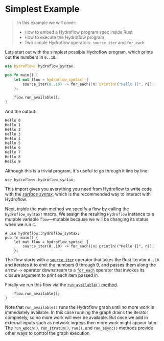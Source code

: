 # Simplest Example

> In this example we will cover:
> - How to embed a Hydroflow program spec inside Rust 
> - How to execute the Hydroflow program
> - Two simple Hydroflow operators: `source_iter` and `for_each`

Lets start out with the simplest possible Hydroflow program, which prints out
the numbers in `0..10`.


```rust
use hydroflow::hydroflow_syntax;

pub fn main() {
    let mut flow = hydroflow_syntax! {
        source_iter(0..10) -> for_each(|n| println!("Hello {}", n));
    };

    flow.run_available();
}
```

And the output:
```txt
Hello 0
Hello 1
Hello 2
Hello 3
Hello 4
Hello 5
Hello 6
Hello 7
Hello 8
Hello 9
```

Although this is a trivial program, it's useful to go through it line by line.
```rust,ignore
use hydroflow::hydroflow_syntax;
```
This import gives you everything you need from Hydroflow to write code with the 
[_surface syntax_](./surface_syntax.md), which is the recommended way to interact
with Hydroflow.

Next, inside the main method we specify a flow by calling the 
`hydroflow_syntax!` macro. We assign the resulting `Hydroflow` instance to
a mutable variable `flow`––mutable because we will be changing its status when we run it.
```rust,ignore
# use hydroflow::hydroflow_syntax;
pub fn main() {
    let mut flow = hydroflow_syntax! {
        source_iter(0..10) -> for_each(|n| println!("Hello {}", n));
    };
```
The flow starts with a [`source_iter`](./surface_ops.gen.md#source_iter) operator that takes the Rust
iterator `0..10` and iterates it to emit the 
numbers 0 through 9, and passes them along the arrow `->` operator downstream to a 
[`for_each`](./surface_ops.gen.md#for_each) operator that invokes its closure argument to print each
item passed in.


Finally we run this flow via the [`run_available()` method](https://hydro-project.github.io/hydroflow/doc/hydroflow/scheduled/graph/struct.Hydroflow.html#method.run_available).
```rust,ignore
    flow.run_available();
}
```
Note that `run_available()` runs the Hydroflow graph until no more work is immediately
available. In this case running the graph drains the iterator completely, so no
more work will ever be available. But once we add in external inputs such as
network ingress then more work might appear later. The [`run_epoch()`](https://hydro-project.github.io/hydroflow/doc/hydroflow/scheduled/graph/struct.Hydroflow.html#method.run_epoch),
[`run_stratum()`](https://hydro-project.github.io/hydroflow/doc/hydroflow/scheduled/graph/struct.Hydroflow.html#method.run_stratum),
[`run()`](https://hydro-project.github.io/hydroflow/doc/hydroflow/scheduled/graph/struct.Hydroflow.html#method.run),
and [`run_async()`](https://hydro-project.github.io/hydroflow/doc/hydroflow/scheduled/graph/struct.Hydroflow.html#method.run_async)
methods provide other ways to control the graph execution.
